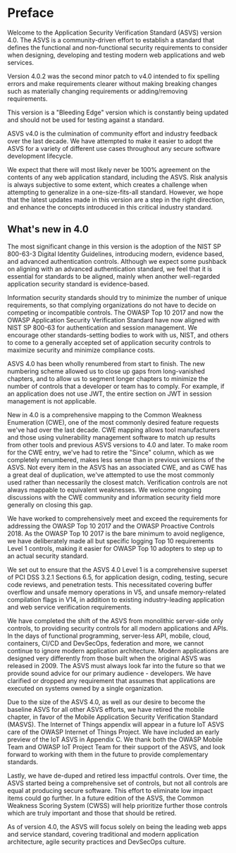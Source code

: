# Preface

Welcome to the Application Security Verification Standard (ASVS) version 4.0. The ASVS is a community-driven effort to establish a standard that defines the functional and non-functional security requirements to consider when designing, developing and testing modern web applications and web services.

Version 4.0.2 was the second minor patch to v4.0 intended to fix spelling errors and make requirements clearer without making breaking changes such as materially changing requirements or adding/removing requirements.

This version is a "Bleeding Edge" version which is constantly being updated and should not be used for testing against a standard.

ASVS v4.0 is the culmination of community effort and industry feedback over the last decade. We have attempted to make it easier to adopt the ASVS for a variety of different use cases throughout any secure software development lifecycle.

We expect that there will most likely never be 100% agreement on the contents of any web application standard, including the ASVS. Risk analysis is always subjective to some extent, which creates a challenge when attempting to generalize in a one-size-fits-all standard. However, we hope that the latest updates made in this version are a step in the right direction, and enhance the concepts introduced in this critical industry standard.

## What's new in 4.0

The most significant change in this version is the adoption of the NIST SP 800-63-3 Digital Identity Guidelines, introducing modern, evidence based, and advanced authentication controls. Although we expect some pushback on aligning with an advanced authentication standard, we feel that it is essential for standards to be aligned, mainly when another well-regarded application security standard is evidence-based.

Information security standards should try to minimize the number of unique requirements, so that complying organizations do not have to decide on competing or incompatible controls. The OWASP Top 10 2017 and now the OWASP Application Security Verification Standard have now aligned with NIST SP 800-63 for authentication and session management. We encourage other standards-setting bodies to work with us, NIST, and others to come to a generally accepted set of application security controls to maximize security and minimize compliance costs.

ASVS 4.0 has been wholly renumbered from start to finish. The new numbering scheme allowed us to close up gaps from long-vanished chapters, and to allow us to segment longer chapters to minimize the number of controls that a developer or team has to comply. For example, if an application does not use JWT, the entire section on JWT in session management is not applicable.

New in 4.0 is a comprehensive mapping to the Common Weakness Enumeration (CWE), one of the most commonly desired feature requests we've had over the last decade. CWE mapping allows tool manufacturers and those using vulnerability management software to match up results from other tools and previous ASVS versions to 4.0 and later. To make room for the CWE entry, we've had to retire the "Since" column, which as we completely renumbered, makes less sense than in previous versions of the ASVS. Not every item in the ASVS has an associated CWE, and as CWE has a great deal of duplication, we've attempted to use the most commonly used rather than necessarily the closest match. Verification controls are not always mappable to equivalent weaknesses. We welcome ongoing discussions with the CWE community and information security field more generally on closing this gap.

We have worked to comprehensively meet and exceed the requirements for addressing the OWASP Top 10 2017 and the OWASP Proactive Controls 2018. As the OWASP Top 10 2017 is the bare minimum to avoid negligence, we have deliberately made all but specific logging Top 10 requirements Level 1 controls, making it easier for OWASP Top 10 adopters to step up to an actual security standard.

We set out to ensure that the ASVS 4.0 Level 1 is a comprehensive superset of PCI DSS 3.2.1 Sections 6.5, for application design, coding, testing, secure code reviews, and penetration tests. This necessitated covering buffer overflow and unsafe memory operations in V5, and unsafe memory-related compilation flags in V14, in addition to existing industry-leading application and web service verification requirements.

We have completed the shift of the ASVS from monolithic server-side only controls, to providing security controls for all modern applications and APIs. In the days of functional programming, server-less API, mobile, cloud, containers, CI/CD and DevSecOps, federation and more, we cannot continue to ignore modern application architecture. Modern applications are designed very differently from those built when the original ASVS was released in 2009. The ASVS must always look far into the future so that we provide sound advice for our primary audience - developers. We have clarified or dropped any requirement that assumes that applications are executed on systems owned by a single organization.

Due to the size of the ASVS 4.0, as well as our desire to become the baseline ASVS for all other ASVS efforts, we have retired the mobile chapter, in favor of the Mobile Application Security Verification Standard (MASVS). The Internet of Things appendix will appear in a future IoT ASVS care of the OWASP Internet of Things Project. We have included an early preview of the IoT ASVS in Appendix C. We thank both the OWASP Mobile Team and OWASP IoT Project Team for their support of the ASVS, and look forward to working with them in the future to provide complementary standards.

Lastly, we have de-duped and retired less impactful controls. Over time, the ASVS started being a comprehensive set of controls, but not all controls are equal at producing secure software. This effort to eliminate low impact items could go further. In a future edition of the ASVS, the Common Weakness Scoring System (CWSS) will help prioritize further those controls which are truly important and those that should be retired.

As of version 4.0, the ASVS will focus solely on being the leading web apps and service standard, covering traditional and modern application architecture, agile security practices and DevSecOps culture.
